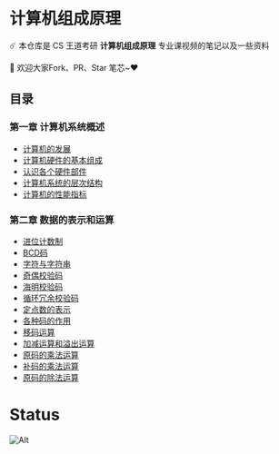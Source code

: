 # 计算机组成原理

☄️ 本仓库是 CS 王道考研 **计算机组成原理** 专业课视频的笔记以及一些资料

👏 欢迎大家Fork、PR、Star 笔芯~♥️

## 目录

### 第一章 计算机系统概述

- [计算机的发展](https://github.com/Ricolxwz/Computer-Organization-408/blob/e0415b8df72f4b27e81976f35524293f54a55a7d/Computer-Organization%20WD/Computer%20system%20overview/Computer%20development%20history.md)
- [计算机硬件的基本组成](https://github.com/Ricolxwz/Computer-Organization-408/blob/fd41d2b8f95adb9590b73933cf07c5687f811397/Computer-Organization%20WD/Computer%20system%20overview/The%20basic%20composition%20of%20computer%20hardware.md)
- [认识各个硬件部件](https://github.com/Ricolxwz/Computer-Organization-408/blob/8214e1fbf22484b591020f075ea046d80537c2ad/Computer-Organization%20WD/Computer%20system%20overview/Hardware%20components.md)
- [计算机系统的层次结构](https://github.com/Ricolxwz/Computer-Organization-408/blob/2cac4836b1f8926a046ba4cb69de3862b5dc4cd0/Computer-Organization%20WD/Computer%20system%20overview/Computer%20hierarchy.md)
- [计算机的性能指标](https://github.com/Ricolxwz/Computer-Organization-408/blob/4f24b237aaec844e50638251b14af6e776ba0121/Computer-Organization%20WD/Computer%20system%20overview/Computer%20performance%20index.md)

### 第二章 数据的表示和运算

- [进位计数制](https://github.com/Ricolxwz/Computer-Organization-408/blob/08abeb6d56de1c0b5ea0ae5205f9990b1740cd7c/Computer-Organization%20WD/Data%20representation%20and%20operation/Carry%20counting%20system.md)
- [BCD码](https://github.com/Ricolxwz/Computer-Organization-408/blob/b8efcbdeaab24a5903f22b4b31a47c5ca7caa3ab/Computer-Organization%20WD/Data%20representation%20and%20operation/BCD%20code.md)
- [字符与字符串](https://github.com/Ricolxwz/Computer-Organization-408/blob/f5e87c4da315002cba641dcd48ecead7cc1e24b5/Computer-Organization%20WD/Data%20representation%20and%20operation/Characters%20and%20strings.md)
- [奇偶校验码](https://github.com/Ricolxwz/Computer-Organization-408/blob/2dcf3dcb29fce23557d87112514857e2104038b8/Computer-Organization%20WD/Data%20representation%20and%20operation/Parity%20check%20code.md)
- [海明校验码](https://github.com/Ricolxwz/Computer-Organization-408/blob/cda3fcdd7454b70435f80dfeac1b8f5280ffabda/Computer-Organization%20WD/Data%20representation%20and%20operation/Hamming%20check%20code.md)
- [循环冗余校验码](https://github.com/Ricolxwz/Computer-Organization-408/blob/main/Computer-Organization%20WD/Data%20representation%20and%20operation/CRC%20code.md)
- [定点数的表示](https://github.com/Ricolxwz/Computer-Organization-408/blob/89abddfec0a46a45810874d812b40ca75691acce/Computer-Organization%20WD/Data%20representation%20and%20operation/Fixed-point%20representation.md)
- [各种码的作用](https://github.com/Ricolxwz/Computer-Organization-408/blob/main/Computer-Organization%20WD/Data%20representation%20and%20operation/The%20role%20of%20various%20codes.md)
- [移码运算](https://github.com/Ricolxwz/Computer-Organization-408/blob/d5c5dbd3b6eafb691a28e49ac410dc19db057524/Computer-Organization%20WD/Data%20representation%20and%20operation/Shift%20operation.md)
- [加减运算和溢出运算](https://github.com/Ricolxwz/Computer-Organization-408/blob/847e1aaa47a9815e89053007179c09608c4d4b25/Computer-Organization%20WD/Data%20representation%20and%20operation/Addition,%20subtraction%20and%20overflow%20operations.md)
- [原码的乘法运算](https://github.com/Ricolxwz/Computer-Organization-408/blob/a9e3af65d54f410f8b4f32fc8bca50f4c3115066/Computer-Organization%20WD/Data%20representation%20and%20operation/original%20code%20multiplication.md)
- [补码的乘法运算](https://github.com/Ricolxwz/Computer-Organization-408/blob/12cc0cdad64a64cdca5c19b0de83f451a84e2711/Computer-Organization%20WD/Data%20representation%20and%20operation/Two's%20complement%20multiplication.md)
- [原码的除法运算](https://github.com/Ricolxwz/Computer-Organization-408/blob/c71fa01b82dd65a30d7860a8c23668d9a673e90e/Computer-Organization%20WD/Data%20representation%20and%20operation/original%20code%20division.md)

# Status

![Alt](https://repobeats.axiom.co/api/embed/b10d760972c13e0aeffcecb1a99055ec637f3ddd.svg "Repobeats analytics image")
